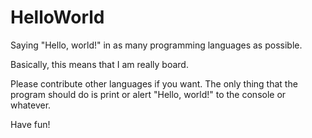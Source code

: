 # HelloWorld
Saying "Hello, world!" in as many programming languages as possible.

Basically, this means that I am really board.

Please contribute other languages if you want. The only thing that the program should do is print or alert "Hello, world!" to the console or whatever.

Have fun!
